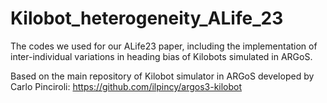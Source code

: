 # Kilobot_heterogeneity_ALife_23
The codes we used for our ALife23 paper, including the implementation of inter-individual variations in heading bias of Kilobots simulated in ARGoS. 

Based on the main repository of Kilobot simulator in ARGoS developed by Carlo Pinciroli: https://github.com/ilpincy/argos3-kilobot

